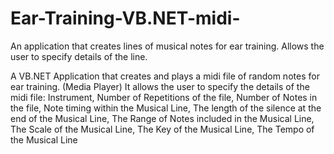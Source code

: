 # Ear-Training-VB.NET-midi-
An application that creates lines of musical notes for ear training. Allows the user to specify details of the line.

A VB.NET Application that creates and plays a midi file of random notes for ear training. (Media Player) It allows the user to specify the details of the midi file: 
  Instrument,
  Number of Repetitions of the file,
  Number of Notes in the file,
  Note timing within the Musical Line,
  The length of the silence at the end of the Musical Line,
  The Range of Notes included in the Musical Line,
  The Scale of the Musical Line,
  The Key of the Musical Line,
  The Tempo of the Musical Line
